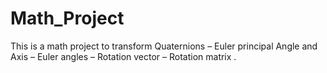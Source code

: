 # Math_Project
This is a math project to transform Quaternions – Euler principal Angle and Axis – Euler angles – Rotation vector – Rotation matrix .
